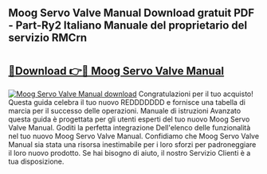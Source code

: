 ## Moog Servo Valve Manual Download gratuit PDF - Part-Ry2 Italiano Manuale del proprietario del servizio RMCrn

# <h2><a href="http://dfh2lr.blite.top/?on=Moog+Servo+Valve+Manual">🔗Download 👉🔴 Moog Servo Valve Manual</a></h2>

[![Moog Servo Valve Manual download](https://i.imgur.com/lujVjoI.png)](http://dfh2lr.blite.top/?on=Moog+Servo+Valve+Manual)
Congratulazioni per il tuo acquisto! Questa guida celebra il tuo nuovo REDDDDDDD e fornisce una tabella di marcia per il successo delle operazioni. Manuale di istruzioni Avanzato questa guida è progettata per gli utenti esperti del tuo nuovo Moog Servo Valve Manual. Goditi la perfetta integrazione Dell'elenco delle funzionalità nel tuo nuovo Moog Servo Valve Manual. Confidiamo che Moog Servo Valve Manual sia stata una risorsa inestimabile per i loro sforzi per padroneggiare il loro nuovo prodotto. Se hai bisogno di aiuto, il nostro Servizio Clienti è a tua disposizione.

